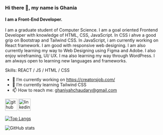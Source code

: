 ### Hi there 👋, my name is Ghania
#### I am a Front-End Developer.

I am a graduate student of Computer Science. I am a goal oriented Frontend Developer with knowledge of HTML, CSS, JavaScript. In CSS i ahve a good grip on Bootstrap and Tailwind CSS. In JavaScript, i am currently working on React framework. I am good with responsive web designing. I am also currently learning my way to Web Designing using Figma and Adobe. I also enjoy wireframing, UI/ UX. I ma also learning my way through WordPress. I am always open to learning new languages and frameworks. 

Skills: REACT / JS / HTML / CSS

- 🔭 I’m currently working on https://creatorsjob.com/ 
- 🌱 I’m currently learning Tailwind CSS 
- 📫 How to reach me: ghaniyahchaudary@gmail.com

[<img src='https://cdn.jsdelivr.net/npm/simple-icons@3.0.1/icons/github.svg' alt='github' height='40'>](https://github.com/https://github.com/ghan1a/ghan1a.git)  [<img src='https://cdn.jsdelivr.net/npm/simple-icons@3.0.1/icons/linkedin.svg' alt='linkedin' height='40'>](https://www.linkedin.com/in/https://www.linkedin.com/in/ghania-asad-b17734246/)  

[![Top Langs](https://github-readme-stats.vercel.app/api/top-langs/?username=https://github.com/ghan1a/ghan1a.git)](https://github.com/anuraghazra/github-readme-stats)

![GitHub stats](https://github-readme-stats.vercel.app/api?username=https://github.com/ghan1a/ghan1a.git&show_icons=true)  
















